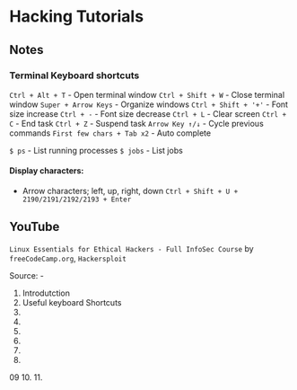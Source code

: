 # Hacking Tutorials

## Notes

### Terminal Keyboard shortcuts

`Ctrl + Alt + T`      - Open terminal window
`Ctrl + Shift + W`    - Close terminal window
`Super + Arrow Keys`  - Organize windows
`Ctrl + Shift + '+'`  - Font size increase
`Ctrl + -`            - Font size decrease
`Ctrl + L`            - Clear screen
`Ctrl + C`            - End task
`Ctrl + Z`            - Suspend task
`Arrow Key ↑/↓`       - Cycle previous commands
`First few chars + Tab x2`  - Auto complete

`$ ps`      - List running processes
`$ jobs`    - List jobs

#### Display characters:
* Arrow characters; left, up, right, down
`Ctrl + Shift + U + 2190/2191/2192/2193 + Enter`

## YouTube

`Linux Essentials for Ethical Hackers - Full InfoSec Course` by `freeCodeCamp.org`, `Hackersploit`

Source: -

01. Introdutction
02. Useful keyboard Shortcuts
03.
04.
05.
06.
07.
08.
09
10.
11.
